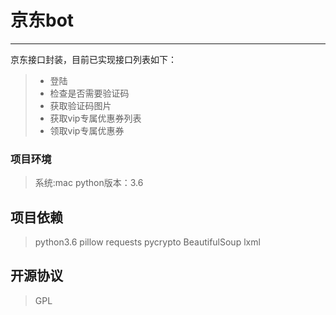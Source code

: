 # 京东bot
------

京东接口封装，目前已实现接口列表如下：

> * 登陆
> * 检查是否需要验证码
> * 获取验证码图片
> * 获取vip专属优惠券列表
> * 领取vip专属优惠券

### 项目环境

> 系统:mac
> python版本：3.6

## 项目依赖
> python3.6
> pillow
> requests
> pycrypto
> BeautifulSoup
> lxml

## 开源协议
> GPL
